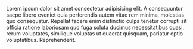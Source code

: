Lorem ipsum dolor sit amet consectetur adipisicing elit. A consequuntur
      saepe libero eveniet quia perferendis autem vitae rem minima, molestias
      quo consequatur. Repellat facere enim distinctio culpa tenetur corrupti
      sit officia ratione laboriosam quo fuga soluta ducimus necessitatibus
      quasi, rerum voluptates, similique voluptas ut quaerat quisquam, pariatur
      optio voluptatibus. Reprehenderit.
